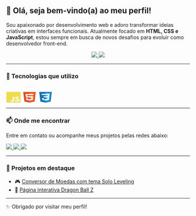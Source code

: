 ## 👋 Olá, seja bem-vindo(a) ao meu perfil!

Sou apaixonado por desenvolvimento web e adoro transformar ideias criativas em interfaces funcionais. Atualmente focado em **HTML, CSS e JavaScript**, estou sempre em busca de novos desafios para evoluir como desenvolvedor front-end.

<div align="center">
  <a href="https://github.com/ggovane">
    <img height="180em" src="https://github-readme-stats.vercel.app/api?username=ggovane&show_icons=true&theme=tokyonight&include_all_commits=true&count_private=true"/>
    <img height="180em" src="https://github-readme-stats.vercel.app/api/top-langs/?username=ggovane&layout=compact&langs_count=6&theme=tokyonight"/>
  </a>
</div>

---

### 🚀 Tecnologias que utilizo
<div style="display: inline_block"><br>
  <img align="center" alt="JavaScript" height="30" width="40" src="https://raw.githubusercontent.com/devicons/devicon/master/icons/javascript/javascript-plain.svg">
  <img align="center" alt="HTML5" height="30" width="40" src="https://raw.githubusercontent.com/devicons/devicon/master/icons/html5/html5-original.svg">
  <img align="center" alt="CSS3" height="30" width="40" src="https://raw.githubusercontent.com/devicons/devicon/master/icons/css3/css3-original.svg">
</div>

---

### 📫 Onde me encontrar
Entre em contato ou acompanhe meus projetos pelas redes abaixo:

<div>
  <a href="https://instagram.com/giumettitier" target="_blank">
    <img src="https://img.shields.io/badge/-Instagram-%23E4405F?style=for-the-badge&logo=instagram&logoColor=white">
  </a>
  <a href="mailto:gtm.dev@outlook.com" target="_blank">
    <img src="https://img.shields.io/badge/-Email-%23333?style=for-the-badge&logo=gmail&logoColor=white">
  </a>
  <a href="https://www.linkedin.com/in/giovanemettitier" target="_blank">
    <img src="https://img.shields.io/badge/-LinkedIn-%230077B5?style=for-the-badge&logo=linkedin&logoColor=white">
  </a>
</div>

---

### 🌱 Projetos em destaque

- 🎮 [Conversor de Moedas com tema Solo Leveling](https://codepen.io/ggovane/pen/NPWVXYP)  
- 🐉 [Página interativa Dragon Ball Z](https://ggovane.github.io/projeto-dbz-site/)

---

✨ Obrigado por visitar meu perfil!

